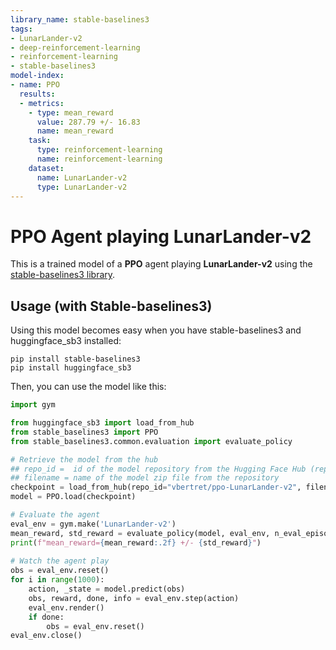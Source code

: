 ```yaml
---
library_name: stable-baselines3
tags:
- LunarLander-v2
- deep-reinforcement-learning
- reinforcement-learning
- stable-baselines3
model-index:
- name: PPO
  results:
  - metrics:
    - type: mean_reward
      value: 287.79 +/- 16.83
      name: mean_reward
    task:
      type: reinforcement-learning
      name: reinforcement-learning
    dataset:
      name: LunarLander-v2
      type: LunarLander-v2
---
```


  # **PPO** Agent playing **LunarLander-v2**
  This is a trained model of a **PPO** agent playing **LunarLander-v2** using the [stable-baselines3 library](https://github.com/DLR-RM/stable-baselines3).
  
  ## Usage (with Stable-baselines3)
  Using this model becomes easy when you have stable-baselines3 and huggingface_sb3 installed:
  ```
  pip install stable-baselines3
  pip install huggingface_sb3
  ```
  Then, you can use the model like this:
  ```python
  import gym
  
  from huggingface_sb3 import load_from_hub
  from stable_baselines3 import PPO
  from stable_baselines3.common.evaluation import evaluate_policy
  
  # Retrieve the model from the hub
  ## repo_id =  id of the model repository from the Hugging Face Hub (repo_id = {organization}/{repo_name})
  ## filename = name of the model zip file from the repository
  checkpoint = load_from_hub(repo_id="vbertret/ppo-LunarLander-v2", filename="ppo-LunarLander-v2.zip")
  model = PPO.load(checkpoint)
  
  # Evaluate the agent
  eval_env = gym.make('LunarLander-v2')
  mean_reward, std_reward = evaluate_policy(model, eval_env, n_eval_episodes=10, deterministic=True)
  print(f"mean_reward={mean_reward:.2f} +/- {std_reward}")
   
  # Watch the agent play
  obs = eval_env.reset()
  for i in range(1000):
      action, _state = model.predict(obs)
      obs, reward, done, info = eval_env.step(action)
      eval_env.render()
      if done:
          obs = eval_env.reset()
  eval_env.close()
  ```
  